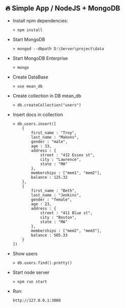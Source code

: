 ## 🔥 Simple App / NodeJS + MongoDB

* Install npm dependencies:

    ``> npm install``
    
* Start MongoDB

    ``> mongod --dbpath D:\Server\project\data``

* Start MongoDB Enterprise
 
    ``> mongo``

* Create DataBase
    
    ``> use mean_db``
    
* Create collection in DB mean_db

    ``> db.createCollection("users")``

* Insert docs in collection
    
    ````
    > db.users.insert([
        {
            first_name : "Troy",
            last_name : "Makons",
            gender : "male",
            age : 33,
            address : {
                street : "432 Essex st",
                city : "Lawrence",
                state : "MA"
            },
            memberships : ["mem1", "mem2"],
            balance : 125.32
        },
        {
            first_name : "Beth",
            last_name : "Jenkins",
            gender : "female",
            age : 23,
            address : {
                street : "411 Blue st",
                city : "Boston",
                state : "MA"
            },
            memberships : ["mem2", "mem3"],
            balance : 505.33
        }
    ])
    
* Show users
    
    ``> db.users.find().pretty()``
    
* Start node server
    
    ``> npm run start``

* Run:
    
    ``http://127.0.0.1:3000``
